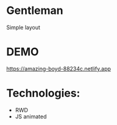 # Gentleman
Simple layout 

# DEMO
https://amazing-boyd-88234c.netlify.app

# Technologies:
- RWD
- JS animated
